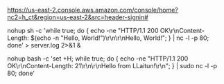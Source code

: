 https://us-east-2.console.aws.amazon.com/console/home?nc2=h_ct&region=us-east-2&src=header-signin#


nohup sh -c 'while true; do { echo -ne "HTTP/1.1 200 OK\r\nContent-Length: $(echo -n "Hello, World!")\r\n\r\nHello, World!"; } | nc -l -p 80; done' > server.log 2>&1 &


nohup bash -c 'set +H; while true; do { echo -ne "HTTP/1.1 200 OK\r\nContent-Length: 21\r\n\r\nHello from LLaitun!\r\n"; } | sudo nc -l -p 80; done'
